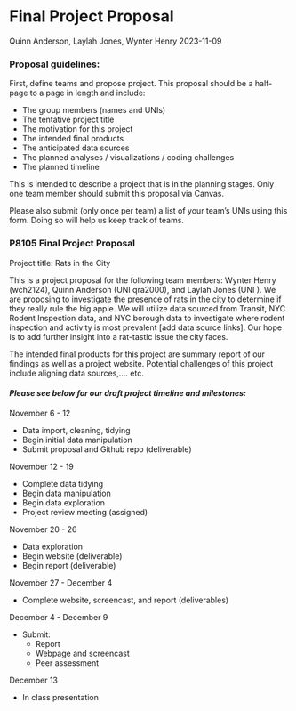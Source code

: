 Final Project Proposal
================
Quinn Anderson, Laylah Jones, Wynter Henry
2023-11-09

### Proposal guidelines:

First, define teams and propose project. This proposal should be a
half-page to a page in length and include:

-   The group members (names and UNIs)
-   The tentative project title
-   The motivation for this project
-   The intended final products
-   The anticipated data sources
-   The planned analyses / visualizations / coding challenges
-   The planned timeline

This is intended to describe a project that is in the planning stages.
Only one team member should submit this proposal via Canvas.

Please also submit (only once per team) a list of your team’s UNIs using
this form. Doing so will help us keep track of teams.

### P8105 Final Project Proposal

Project title: Rats in the City

This is a project proposal for the following team members: Wynter Henry
(wch2124), Quinn Anderson (UNI qra2000), and Laylah Jones (UNI ). We are
proposing to investigate the presence of rats in the city to determine
if they really rule the big apple. We will utilize data sourced from
Transit, NYC Rodent Inspection data, and NYC borough data to investigate
where rodent inspection and activity is most prevalent \[add data source
links\]. Our hope is to add further insight into a rat-tastic issue the
city faces.

The intended final products for this project are summary report of our
findings as well as a project website. Potential challenges of this
project include aligning data sources,…. etc.

#### *Please see below for our draft project timeline and milestones:*

November 6 - 12

-   Data import, cleaning, tidying
-   Begin initial data manipulation
-   Submit proposal and Github repo (deliverable)

November 12 - 19

-   Complete data tidying
-   Begin data manipulation
-   Begin data exploration
-   Project review meeting (assigned)

November 20 - 26

-   Data exploration
-   Begin website (deliverable)
-   Begin report (deliverable)

November 27 - December 4

-   Complete website, screencast, and report (deliverables)

December 4 - December 9

-   Submit:
    -   Report
    -   Webpage and screencast
    -   Peer assessment

December 13

-   In class presentation
